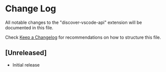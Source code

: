# Change Log

All notable changes to the "discover-vscode-api" extension will be documented in this file.

Check [Keep a Changelog](http://keepachangelog.com/) for recommendations on how to structure this file.

## [Unreleased]

- Initial release